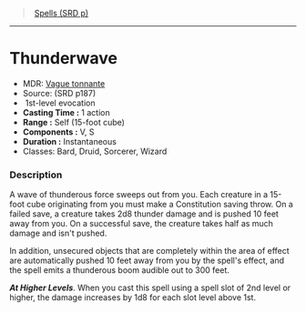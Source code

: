 ﻿---
!SpellItem
Name: Thunderwave
AltName: '[Vague tonnante](hd_spells_vague_tonnante.md)'
Type: evocation
Level: 1
CastingTime: 1 action
Range: Self (15-foot cube)
Components: V, S
Duration: Instantaneous
Classes: Bard, Druid, Sorcerer, Wizard
Family: SpellVO
Source: (SRD p187)
Id: spells_vo.md#thunderwave
ParentLink: spells_vo.md#spells-srd-p
ParentName: Spells (SRD p)
NameLevel: 1
Attributes:
  Name: Thunderwave
  Markdown: >+
    # <!--Name-->Thunderwave<!--/Name-->


    - MDR: <!--AltName-->[Vague tonnante](hd_spells_vague_tonnante.md)<!--/AltName-->

    - Source: <!--Source-->(SRD p187)<!--/Source-->

    -  <!--Level-->1<!--/Level-->st-level <!--Type-->evocation<!--/Type-->

    - **Casting Time :** <!--CastingTime-->1 action<!--/CastingTime-->

    - **Range :** <!--Range-->Self (15-foot cube)<!--/Range-->

    - **Components :** <!--Components-->V, S<!--/Components-->

    - **Duration :** <!--Duration-->Instantaneous<!--/Duration-->

    - Classes: <!--Classes-->Bard, Druid, Sorcerer, Wizard<!--/Classes-->


    ### Description


    A wave of thunderous force sweeps out from you. Each creature in a 15-foot cube originating from you must make a Constitution saving throw. On a failed save, a creature takes 2d8 thunder damage and is pushed 10 feet away from you. On a successful save, the creature takes half as much damage and isn't pushed.


    In addition, unsecured objects that are completely within the area of effect are automatically pushed 10 feet away from you by the spell's effect, and the spell emits a thunderous boom audible out to 300 feet.


    **_At Higher Levels_**. When you cast this spell using a spell slot of 2nd level or higher, the damage increases by 1d8 for each slot level above 1st.

  AltName: '[Vague tonnante](hd_spells_vague_tonnante.md)'
  Source: (SRD p187)
  Level: 1
  Type: evocation
  CastingTime: 1 action
  Range: Self (15-foot cube)
  Components: V, S
  Duration: Instantaneous
  Classes: Bard, Druid, Sorcerer, Wizard
AttributesDictionary: >+
  Name: Thunderwave

  Markdown: >+

    # <!--Name-->Thunderwave<!--/Name-->





    - MDR: <!--AltName-->[Vague tonnante](hd_spells_vague_tonnante.md)<!--/AltName-->



    - Source: <!--Source-->(SRD p187)<!--/Source-->



    -  <!--Level-->1<!--/Level-->st-level <!--Type-->evocation<!--/Type-->



    - **Casting Time :** <!--CastingTime-->1 action<!--/CastingTime-->



    - **Range :** <!--Range-->Self (15-foot cube)<!--/Range-->



    - **Components :** <!--Components-->V, S<!--/Components-->



    - **Duration :** <!--Duration-->Instantaneous<!--/Duration-->



    - Classes: <!--Classes-->Bard, Druid, Sorcerer, Wizard<!--/Classes-->





    ### Description





    A wave of thunderous force sweeps out from you. Each creature in a 15-foot cube originating from you must make a Constitution saving throw. On a failed save, a creature takes 2d8 thunder damage and is pushed 10 feet away from you. On a successful save, the creature takes half as much damage and isn't pushed.





    In addition, unsecured objects that are completely within the area of effect are automatically pushed 10 feet away from you by the spell's effect, and the spell emits a thunderous boom audible out to 300 feet.





    **_At Higher Levels_**. When you cast this spell using a spell slot of 2nd level or higher, the damage increases by 1d8 for each slot level above 1st.



  AltName: '[Vague tonnante](hd_spells_vague_tonnante.md)'

  Source: (SRD p187)

  Level: 1

  Type: evocation

  CastingTime: 1 action

  Range: Self (15-foot cube)

  Components: V, S

  Duration: Instantaneous

  Classes: Bard, Druid, Sorcerer, Wizard

---
> [Spells (SRD p)](srd_spells.md)

---

# Thunderwave

- MDR: [Vague tonnante](hd_spells_vague_tonnante.md)
- Source: (SRD p187)
-  1st-level evocation
- **Casting Time :** 1 action
- **Range :** Self (15-foot cube)
- **Components :** V, S
- **Duration :** Instantaneous
- Classes: Bard, Druid, Sorcerer, Wizard

### Description

A wave of thunderous force sweeps out from you. Each creature in a 15-foot cube originating from you must make a Constitution saving throw. On a failed save, a creature takes 2d8 thunder damage and is pushed 10 feet away from you. On a successful save, the creature takes half as much damage and isn't pushed.

In addition, unsecured objects that are completely within the area of effect are automatically pushed 10 feet away from you by the spell's effect, and the spell emits a thunderous boom audible out to 300 feet.

**_At Higher Levels_**. When you cast this spell using a spell slot of 2nd level or higher, the damage increases by 1d8 for each slot level above 1st.

